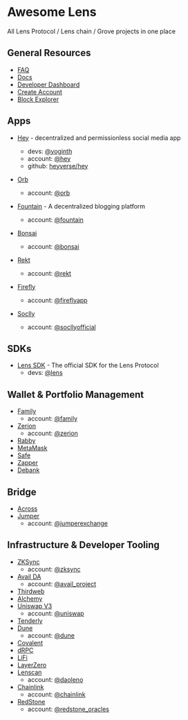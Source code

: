# Awesome Lens 

All Lens Protocol / Lens chain / Grove projects in one place

## General Resources

- [FAQ](https://lens.xyz/faq)
- [Docs](https://lens.xyz/docs/chain/overview)
- [Developer Dashboard](https://developer.lens.xyz)
- [Create Account](https://onboarding.lens.xyz)
- [Block Explorer](https://explorer.lens.xyz)

## Apps

- [Hey](https://hey.xyz) - decentralized and permissionless social media app
  - devs: [@yoginth](https://hey.xyz/u/yoginth)
  - account: [@hey](https://hey.xyz/u/hey)
  - github: [heyverse/hey](https://github.com/hey-xyz/hey)

- [Orb](https://orb.club)
  - account: [@orb](https://hey.xyz/u/orb)

- [Fountain](https://fountain.ink) - A decentralized blogging platform
  - account: [@fountain](https://hey.xyz/u/fountain)

- [Bonsai](https://onbons.ai)
  - account: [@bonsai](https://hey.xyz/u/bonsai)

- [Rekt](https://rekt.news)
  - account: [@rekt](https://hey.xyz/u/rekt)

- [Firefly](https://firefly.social)
  - account: [@fireflyapp](https://hey.xyz/u/fireflyapp)

- [Soclly](https://app.soclly.com)
  - account: [@socllyofficial](https://hey.xyz/u/socllyofficial)

## SDKs

- [Lens SDK](https://github.com/lens-protocol/lens-sdk) - The official SDK for the Lens Protocol
  - devs: [@lens](https://hey.xyz/u/lens)

## Wallet & Portfolio Management

- [Family](https://family.co)
  - account: [@family](https://hey.xyz/u/family)
- [Zerion](https://zerion.io)
  - account: [@zerion](https://hey.xyz/u/zerion)
- [Rabby](https://rabby.io)
- [MetaMask](https://metamask.io)
- [Safe](https://app.safe.global)
- [Zapper](https://zapper.xyz)
- [Debank](https://debank.com)

## Bridge

- [Across](https://across.to)
- [Jumper](https://jumper.exchange)
  - account: [@jumperexchange](https://hey.xyz/u/jumperexchange)

## Infrastructure & Developer Tooling

- [ZKSync](https://zksync.io)
  - account: [@zksync](https://hey.xyz/u/zksync)
- [Avail DA](https://avail.network)
  - account: [@avail_project](https://hey.xyz/u/avail_project)
- [Thirdweb](https://thirdweb.com)
- [Alchemy](https://alchemy.com)
- [Uniswap V3](https://uniswap.org)
  - account: [@uniswap](https://hey.xyz/u/uniswap)
- [Tenderly](https://tenderly.co)
- [Dune](https://dune.com)
  - account: [@dune](https://hey.xyz/u/dune)
- [Covalent](https://covalenthq.com)
- [dRPC](https://drpc.org)
- [LiFi](https://li.fi)
- [LayerZero](https://layerzero.network)
- [Lenscan](https://lenscan.io)
  - account: [@daoleno](https://hey.xyz/u/daoleno)
- [Chainlink](https://chain.link)
  - account: [@chainlink](https://hey.xyz/u/chainlink)
- [RedStone](https://redstone.finance)
  - account: [@redstone_oracles](https://hey.xyz/u/redstone_oracles)

